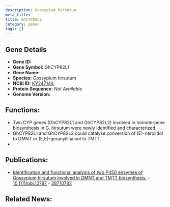 ```yaml
---
description: Gossypium hirsutum
meta_title:
title: GhCYP82L1
category: genes
tags: []
---
```


## Gene Details
- **Gene ID:**	[](https://www.maizegdb.org/gene_center/gene/)
- **Gene Symbol:** GhCYP82L1
- **Gene Name:** 
- **Species:** Gossypium hirsutum
- **NCBI ID:** [ KY247144 ]()
- **Protein Sequence:** *Not Available*
- **Genome Version:** []()

## Functions:
   - Two CYP genes (GhCYP82L1 and GhCYP82L2) involved in homoterpene biosynthesis in G. hirsutum were newly identified and characterized. 
   - GhCYP82L1 and GhCYP82L2 could catalyse conversion of (E)-nerolidol to DMNT or (E,E)-geranyllinalool to TMTT.
   - 

## Publications:
   - [Identification and functional analysis of two P450 enzymes of Gossypium hirsutum involved in DMNT and TMTT biosynthesis.]( https://onlinelibrary.wiley.com/doi/10.1111/pbi.12797 ) - [10.1111/pbi.12797]( https://onlinelibrary.wiley.com/doi/10.1111/pbi.12797 ) - [28710782](https://pubmed.ncbi.nlm.nih.gov/28710782/)

## Related News:
